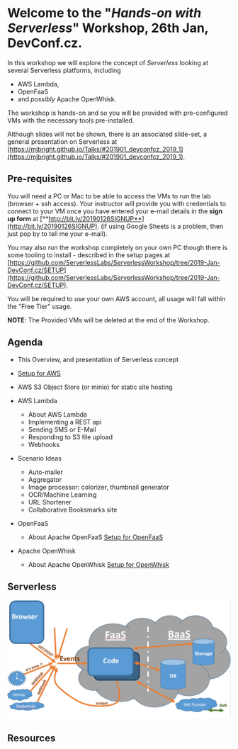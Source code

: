 # Welcome to the "*Hands-on with Serverless*" Workshop, 26th Jan, DevConf.cz.

In this workshop we will explore the concept of *Serverless* looking at several Serverless platforms, including
- AWS Lambda,
- OpenFaaS
- and *possibly* Apache OpenWhisk.

The workshop is hands-on and so you will be provided with pre-configured VMs with the necessary tools pre-installed.

Although slides will not be shown, there is an associated slide-set, a general presentation on Serverless at [https://mjbright.github.io/Talks/#201901_devconfcz_2019_1](https://mjbright.github.io/Talks/#201901_devconfcz_2019_1).

## Pre-requisites
You will need a PC or Mac to be able to access the VMs to run the lab (browser + ssh access).
Your instructor will provide you with credentials to connect to your VM once you have entered your e-mail details in the **sign up form** at [**http://bit.ly/20190126SIGNUP**](http://bit.ly/20190126SIGNUP).
(if using Google Sheets is a problem, then just pop by to tell me your e-mail).

You may also run the workshop completely on your own PC though there is some tooling to install - described in the setup pages at 
[https://github.com/ServerlessLabs/ServerlessWorkshop/tree/2019-Jan-DevConf.cz/SETUP](https://github.com/ServerlessLabs/ServerlessWorkshop/tree/2019-Jan-DevConf.cz/SETUP).

You will be required to use your own AWS account, all usage will fall within the "Free Tier" usage.

**NOTE**: The Provided VMs will be deleted at the end of the Workshop.

## Agenda
- This Overview, and presentation of Serverless concept
- [Setup for AWS](/SETUP/SETUP-AWS.md)
- AWS S3 Object Store (or minio) for static site hosting
- AWS Lambda
  - About AWS Lambda
  - Implementing a REST api
  - Sending SMS or E-Mail
  - Responding to S3 file upload
  - Webhooks
- Scenario Ideas
  - Auto-mailer
  - Aggregator
  - Image processor: colorizer, thumbnail generator
  - OCR/Machine Learning
  - URL Shortener
  - Collaborative Booksmarks site
- OpenFaaS
  - About Apache OpenFaaS
  [Setup for OpenFaaS](/SETUP/SETUP-OPENFASS.md)
  
- Apache OpenWhisk
  - About Apache OpenWhisk
  [Setup for OpenWhisk](/SETUP/SETUP-OPENWHISK.md)

## Serverless

![images/ServerlessEvents.PNG](images/ServerlessEvents.PNG)

## Resources

